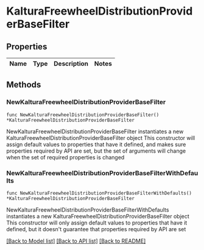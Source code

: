 # KalturaFreewheelDistributionProviderBaseFilter

## Properties

Name | Type | Description | Notes
------------ | ------------- | ------------- | -------------

## Methods

### NewKalturaFreewheelDistributionProviderBaseFilter

`func NewKalturaFreewheelDistributionProviderBaseFilter() *KalturaFreewheelDistributionProviderBaseFilter`

NewKalturaFreewheelDistributionProviderBaseFilter instantiates a new KalturaFreewheelDistributionProviderBaseFilter object
This constructor will assign default values to properties that have it defined,
and makes sure properties required by API are set, but the set of arguments
will change when the set of required properties is changed

### NewKalturaFreewheelDistributionProviderBaseFilterWithDefaults

`func NewKalturaFreewheelDistributionProviderBaseFilterWithDefaults() *KalturaFreewheelDistributionProviderBaseFilter`

NewKalturaFreewheelDistributionProviderBaseFilterWithDefaults instantiates a new KalturaFreewheelDistributionProviderBaseFilter object
This constructor will only assign default values to properties that have it defined,
but it doesn't guarantee that properties required by API are set


[[Back to Model list]](../README.md#documentation-for-models) [[Back to API list]](../README.md#documentation-for-api-endpoints) [[Back to README]](../README.md)


